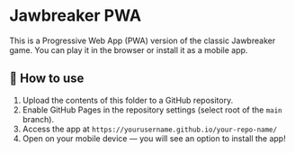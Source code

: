 # Jawbreaker PWA

This is a Progressive Web App (PWA) version of the classic Jawbreaker game.
You can play it in the browser or install it as a mobile app.

## 📲 How to use

1. Upload the contents of this folder to a GitHub repository.
2. Enable GitHub Pages in the repository settings (select root of the `main` branch).
3. Access the app at `https://yourusername.github.io/your-repo-name/`
4. Open on your mobile device — you will see an option to install the app!

